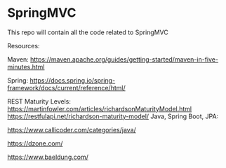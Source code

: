 # SpringMVC
This repo will contain all the code related to SpringMVC

Resources:

Maven: https://maven.apache.org/guides/getting-started/maven-in-five-minutes.html

Spring: https://docs.spring.io/spring-framework/docs/current/reference/html/

REST Maturity Levels: https://martinfowler.com/articles/richardsonMaturityModel.html https://restfulapi.net/richardson-maturity-model/ Java, Spring Boot, JPA:

https://www.callicoder.com/categories/java/

https://dzone.com/

https://www.baeldung.com/
